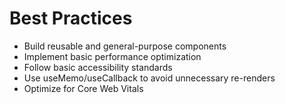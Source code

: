 # Best Practices

- Build reusable and general-purpose components
- Implement basic performance optimization
- Follow basic accessibility standards
- Use useMemo/useCallback to avoid unnecessary re-renders
- Optimize for Core Web Vitals
